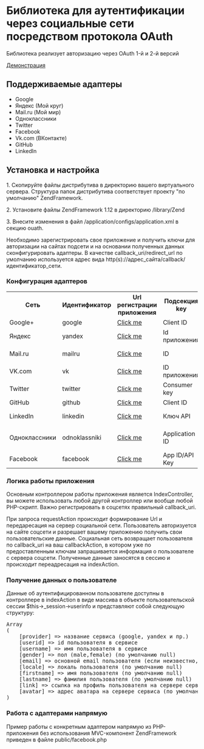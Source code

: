 <h1>Библиотека для аутентификации через социальные сети посредством протокола OAuth</h1>
<p>Библиотека реализует авторизацию через OAuth 1-й и 2-й версий</p>
<p><a href="http://oauth.phorm.ru" target="_blank">Демонстрация</a></p>
<h2>Поддерживаемые адаптеры</h2>
<ul>
	<li>Google</li>
	<li>Яндекс (Мой круг)</li>
	<li>Mail.ru (Мой мир)</li>
	<li>Одноклассники</li>
	<li>Twitter</li>
	<li>Facebook</li>
	<li>Vk.com (ВКонтакте)</li>
	<li>GitHub</li>
	<li>LinkedIn</li>
</ul>
<h2>Установка и настройка</h2>
<p>1. Скопируйте файлы дистрибутива в директорию вашего виртуального сервера. Структура папок дистрибутива соответствует проекту "по умолчанию" ZendFramework.</p>
<p>2. Установите файлы ZendFramework 1.12 в директорию /library/Zend</p>
<p>3. Внесите изменения в файл /application/configs/application.xml в секцию ouath.</p>
<p>Необходимо зарегистрировать свое приложение и получить ключи для авторизации на сайтах подсети и на основании полученных данных сконфигурировать адаптеры.
В качестве callback_uri/redirect_url по умолчанию используется адрес вида http(s)://адрес_сайта/callback/идентификатор_сети.</p>
<h3>Конфигурация адаптеров</h3>
<table>
	<tr>
		<th>Сеть</th>
		<th>Идентификатор</th>
		<th>Url регистрации приложения</th>
		<th>Подсекция key</th>
		<th>Подсекция secret</th>
		<th>Подсекция appkey</th>
	</tr>
	<tr>
		<td>Google+</td>
		<td>google</td>
		<td><a href="https://code.google.com/apis/console/#project:988045330111:access" target="_blank">Click me</a></td>
		<td>Client ID</td>
		<td>Client secret</td>
		<td>&mdash;</td>
	</tr>
	<tr>
		<td>Яндекс</td>
		<td>yandex</td>
		<td><a href="https://oauth.yandex.ru/client/new" target="_blank">Click me</a></td>
		<td>Id приложения</td>
		<td>Пароль приложения</td>
		<td>&mdash;</td>
	</tr>
	<tr>
		<td>Mail.ru</td>
		<td>mailru</td>
		<td><a href="http://api.mail.ru/sites/my/add" target="_blank">Click me</a></td>
		<td>ID</td>
		<td>Секретный ключ</td>
		<td>&mdash;</td>
	</tr>
	<tr>
		<td>VK.com</td>
		<td>vk</td>
		<td><a href="http://vk.com/developers.php" target="_blank">Click me</a></td>
		<td>ID приложения</td>
		<td>Защищенный ключ</td>
		<td>&mdash;</td>
	</tr>
	<tr>
		<td>Twitter</td>
		<td>twitter</td>
		<td><a href="https://dev.twitter.com/apps/new" target="_blank">Click me</a></td>
		<td>Consumer key</td>
		<td>Consumer secret</td>
		<td>&mdash;</td>
	</tr>
	<tr>
		<td>GitHub</td>
		<td>github</td>
		<td><a href="https://github.com/settings/applications/new" target="_blank">Click me</a></td>
		<td>Client ID</td>
		<td>Client secret</td>
		<td>&mdash;</td>
	</tr>
	<tr>
		<td>LinkedIn</td>
		<td>linkedin</td>
		<td><a href="https://www.linkedin.com/secure/developer?newapp=" target="_blank">Click me</a></td>
		<td>Ключ API</td>
		<td>Секретный ключ</td>
		<td>&mdash;</td>
	</tr>
	<tr>
		<td>Одноклассники</td>
		<td>odnoklassniki</td>
		<td><a href="http://dev.odnoklassniki.ru/wiki/pages/viewpage.action?pageId=13992188" target="_blank">Click me</a></td>
		<td>Application ID</td>
		<td>Секретный ключ приложения</td>
		<td>Публичный ключ приложения</td>
	</tr>
	<tr>
		<td>Facebook</td>
		<td>facebook</td>
		<td><a href="https://developers.facebook.com/apps" target="_blank">Click me</a></td>
		<td>App ID/API Key</td>
		<td>Секрет приложения</td>
		<td>&mdash;</td>
	</tr>
</table>
<h3>Логика работы приложения</h3>
<p>Основным контроллером работы приложения является IndexController, вы можете использовать любой другой контроллер или вообще любой PHP-скрипт. 
Важно регистрировать в соцсетях правильный callback_uri.</p>
<p>При запроса requestAction происходит формирование Url и передаресация на сервер социальной сети. 
Пользователь авторизуется на сайте соцсети и разрешает вашему приложению получить свои пользовательские данные.
Социальная сеть возвращает пользователя по callback_uri на ваш callbackAction, в котором уже по предоставленным ключам запрашивается информация о пользователе с сервера соцсети.
Полученные данные заносятся в сессию и происходит переадресация на indexAction.</p>
<h3>Получение данных о пользователе</h3>
<p>Данные об аутентифицированном пользователе доступны в контроллере в indexAction в виде массива в объекте пользовательской сессии $this->_session->userinfo
и представляют собой следующую структуру:</p>
<pre>
Array
(
    [provider] => название сервиса (google, yandex и пр.)
    [userid] => id пользователя в сервисе
    [username] => имя пользователя в сервисе
    [gender] => пол (male,female) (по умолчанию null)
    [email] => основной email пользователя (если неизвестно, то userid@домен_сервиса)
    [locale] => локаль пользователя (по умолчанию null)
    [firstname] => имя пользователя (по умолчанию null)
    [lastname] => фамилия пользователя (по умолчанию null)
    [link] => ссылка на профиль пользователя на сервере сервиса (по умолчанию null)
    [avatar] => адрес аватара на сервере сервиса (по умолчанию null)
)
</pre>
<h3>Работа с адаптерами напрямую</h3>
<p>Пример работы с конкретным адаптером напрямую из PHP-приложения без использования MVC-компонент ZendFramework приведен в файле public/facebook.php</p>
